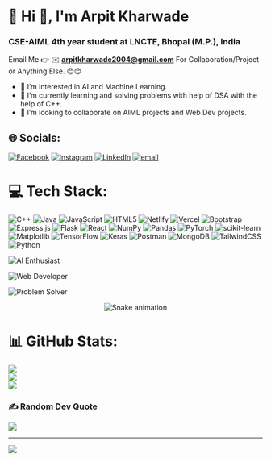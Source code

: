 # 💫 Hi 👋, I'm Arpit Kharwade 
### CSE-AIML 4th year student at LNCTE, Bhopal (M.P.), India

Email Me 👉 ✉️ **arpitkharwade2004@gmail.com** For Collaboration/Project or Anything Else. 😊😊

- 👀 I’m interested in AI and Machine Learning.
- 🌱 I’m currently learning and solving problems with help of DSA with the help of C++.
- 💞️ I’m looking to collaborate on AIML projects and Web Dev projects.
  
## 🌐 Socials:
[![Facebook](https://img.shields.io/badge/Facebook-%231877F2.svg?logo=Facebook&logoColor=white)](https://facebook.com/arpit.kharwade.7) [![Instagram](https://img.shields.io/badge/Instagram-%23E4405F.svg?logo=Instagram&logoColor=white)](https://instagram.com/_arpitk_2004_) [![LinkedIn](https://img.shields.io/badge/LinkedIn-%230077B5.svg?logo=linkedin&logoColor=white)](https://linkedin.com/in/arpit-kharwade) [![email](https://img.shields.io/badge/Email-D14836?logo=gmail&logoColor=white)](mailto:arpitkharwade2004@gmail.com) 

# 💻 Tech Stack:
![C++](https://img.shields.io/badge/c++-%2300599C.svg?style=for-the-badge&logo=c%2B%2B&logoColor=white) ![Java](https://img.shields.io/badge/java-%23ED8B00.svg?style=for-the-badge&logo=openjdk&logoColor=white) ![JavaScript](https://img.shields.io/badge/javascript-%23323330.svg?style=for-the-badge&logo=javascript&logoColor=%23F7DF1E) ![HTML5](https://img.shields.io/badge/html5-%23E34F26.svg?style=for-the-badge&logo=html5&logoColor=white) ![Netlify](https://img.shields.io/badge/netlify-%23000000.svg?style=for-the-badge&logo=netlify&logoColor=#00C7B7) ![Vercel](https://img.shields.io/badge/vercel-%23000000.svg?style=for-the-badge&logo=vercel&logoColor=white) ![Bootstrap](https://img.shields.io/badge/bootstrap-%238511FA.svg?style=for-the-badge&logo=bootstrap&logoColor=white) ![Express.js](https://img.shields.io/badge/express.js-%23404d59.svg?style=for-the-badge&logo=express&logoColor=%2361DAFB) ![Flask](https://img.shields.io/badge/flask-%23000.svg?style=for-the-badge&logo=flask&logoColor=white) ![React](https://img.shields.io/badge/react-%2320232a.svg?style=for-the-badge&logo=react&logoColor=%2361DAFB) ![NumPy](https://img.shields.io/badge/numpy-%23013243.svg?style=for-the-badge&logo=numpy&logoColor=white) ![Pandas](https://img.shields.io/badge/pandas-%23150458.svg?style=for-the-badge&logo=pandas&logoColor=white) ![PyTorch](https://img.shields.io/badge/PyTorch-%23EE4C2C.svg?style=for-the-badge&logo=PyTorch&logoColor=white) ![scikit-learn](https://img.shields.io/badge/scikit--learn-%23F7931E.svg?style=for-the-badge&logo=scikit-learn&logoColor=white) ![Matplotlib](https://img.shields.io/badge/Matplotlib-%23ffffff.svg?style=for-the-badge&logo=Matplotlib&logoColor=black) ![TensorFlow](https://img.shields.io/badge/TensorFlow-%23FF6F00.svg?style=for-the-badge&logo=TensorFlow&logoColor=white) ![Keras](https://img.shields.io/badge/Keras-%23D00000.svg?style=for-the-badge&logo=Keras&logoColor=white) ![Postman](https://img.shields.io/badge/Postman-FF6C37?style=for-the-badge&logo=postman&logoColor=white) ![MongoDB](https://img.shields.io/badge/MongoDB-%234ea94b.svg?style=for-the-badge&logo=mongodb&logoColor=white) ![TailwindCSS](https://img.shields.io/badge/tailwindcss-%2338B2AC.svg?style=for-the-badge&logo=tailwind-css&logoColor=white) ![Python](https://img.shields.io/badge/python-3670A0?style=for-the-badge&logo=python&logoColor=ffdd54)


![AI Enthusiast](https://img.shields.io/badge/Trophy-AI%20Enthusiast-blue?style=for-the-badge&logo=python&logoColor=white)

![Web Developer](https://img.shields.io/badge/Trophy-Web%20Developer-green?style=for-the-badge&logo=react&logoColor=white)

![Problem Solver](https://img.shields.io/badge/Trophy-Problem%20Solver-orange?style=for-the-badge&logo=leetcode&logoColor=white)


<!-- Snake Game Repo View -->

<div align="center">
  <img src="https://profile-readme-generator.com/assets/snake.svg" alt="Snake animation" />
</div>

# 📊 GitHub Stats:
![](https://github-readme-stats.vercel.app/api?username=ArpitKharwade&theme=dark&hide_border=false&include_all_commits=true&count_private=false)<br/>
![](https://nirzak-streak-stats.vercel.app/?user=ArpitKharwade&theme=dark&hide_border=false)<br/>
![](https://github-readme-stats.vercel.app/api/top-langs/?username=ArpitKharwade&theme=dark&hide_border=false&include_all_commits=true&count_private=false&layout=compact)




### ✍️ Random Dev Quote
![](https://quotes-github-readme.vercel.app/api?type=horizontal&theme=radical)

---
[![](https://visitcount.itsvg.in/api?id=ArpitKharwade&icon=0&color=0)](https://visitcount.itsvg.in)

<!-- Proudly created with GPRM ( https://gprm.itsvg.in ) -->
